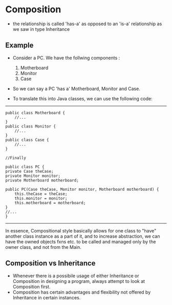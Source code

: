 # Composition
- the relationship is called 'has-a' as opposed to an 'is-a' relationship as we saw in type Inheritance

## Example
- Consider a PC. We have the follwing components :
	1. Motherboard
	2. Monitor
	3. Case

- So we can say a PC 'has a' Motherboard, Monitor and Case.
- To translate this into Java classes, we can use the following code:

---
	public class Motherboard {
		//...
	}
	public class Monitor {
		//...
	}
	public class Case {
		//...
	}

	//Finally

	public class PC {
    private Case theCase;
    private Monitor monitor;
    private Motherboard motherboard;

    public PC(Case theCase, Monitor monitor, Motherboard motherboard) {
        this.theCase = theCase;
        this.monitor = monitor;
        this.motherboard = motherboard;
    }
    //...
	}

---

In essence, Compositional style basically allows for one class to "have" another class instance as a part of it, and to increase abstraction, we can have the owned objects fxns etc. to be called and managed only by the owner class, and not from the Main.

## Composition vs Inheritance
- Whenever there is a possibile usage of either Inheritance or Composition in designing a program, always attempt to look at Composition first.
- Composition has certain advantages and flexibility not offered by Inheritance in certain instances.



